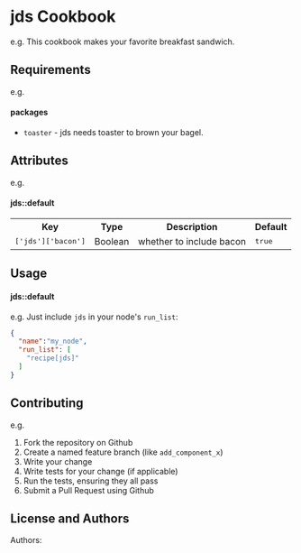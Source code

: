jds Cookbook
============

e.g.
This cookbook makes your favorite breakfast sandwich.

Requirements
------------

e.g.
#### packages
- `toaster` - jds needs toaster to brown your bagel.

Attributes
----------

e.g.
#### jds::default
<table>
  <tr>
    <th>Key</th>
    <th>Type</th>
    <th>Description</th>
    <th>Default</th>
  </tr>
  <tr>
    <td><tt>['jds']['bacon']</tt></td>
    <td>Boolean</td>
    <td>whether to include bacon</td>
    <td><tt>true</tt></td>
  </tr>
</table>

Usage
-----
#### jds::default

e.g.
Just include `jds` in your node's `run_list`:

```json
{
  "name":"my_node",
  "run_list": [
    "recipe[jds]"
  ]
}
```

Contributing
------------

e.g.
1. Fork the repository on Github
2. Create a named feature branch (like `add_component_x`)
3. Write your change
4. Write tests for your change (if applicable)
5. Run the tests, ensuring they all pass
6. Submit a Pull Request using Github

License and Authors
-------------------
Authors:
